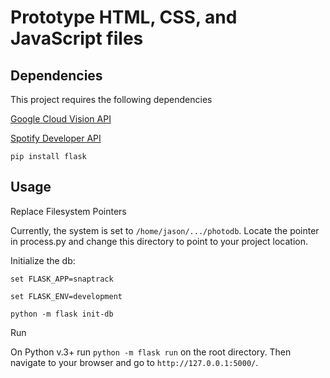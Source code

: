 # Prototype HTML, CSS, and JavaScript files

## Dependencies
This project requires the following dependencies

[Google Cloud Vision API](https://cloud.google.com/vision/docs/setup)

[Spotify Developer API](https://developer.spotify.com/dashboard/)

`pip install flask`

## Usage

Replace Filesystem Pointers

Currently, the system is set to `/home/jason/.../photodb`. Locate the pointer in process.py and change this directory to point to your project location. 

Initialize the db:

`set FLASK_APP=snaptrack`

`set FLASK_ENV=development`

`python -m flask init-db`

Run

On Python v.3+ run `python -m flask run` on the root directory. Then navigate to your browser and go to `http://127.0.0.1:5000/`. 


